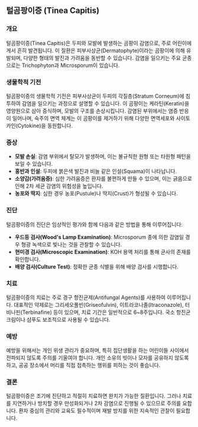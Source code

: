 

## 털곰팡이증 (Tinea Capitis)

### 개요
털곰팡이증(Tinea Capitis)은 두피와 모발에 발생하는 곰팡이 감염으로, 주로 어린이에게서 흔히 발견됩니다. 이 질환은 피부사상균(Dermatophyte)이라는 곰팡이에 의해 유발되며, 다양한 형태의 발진과 가려움을 동반할 수 있습니다. 감염을 일으키는 주요 균종으로는 Trichophyton과 Microsporum이 있습니다.

### 생물학적 기전
털곰팡이증의 생물학적 기전은 피부사상균이 두피의 각질층(Stratum Corneum)에 침투하여 감염을 일으키는 과정으로 설명할 수 있습니다. 이 곰팡이는 케라틴(Keratin)을 영양원으로 삼아 증식하며, 모발의 구조를 손상시킵니다. 감염된 부위에서는 염증 반응이 일어나며, 숙주의 면역 체계는 이 곰팡이를 제거하기 위해 다양한 면역세포와 사이토카인(Cytokine)을 동원합니다.

### 증상
- **모발 손실**: 감염 부위에서 탈모가 발생하며, 이는 불규칙한 원형 또는 타원형 패턴을 보일 수 있습니다.
- **홍반과 인설**: 두피에 붉은색 발진과 비늘 같은 인설(Squama)이 나타납니다.
- **소양감(가려움증)**: 심한 가려움증은 환자를 불편하게 만들 수 있으며, 이는 긁음으로 인해 2차 세균 감염의 위험성을 높입니다.
- **농포와 딱지**: 심한 경우 농포(Pustule)나 딱지(Crust)가 형성될 수 있습니다.

### 진단
털곰팡이증의 진단은 임상적인 평가와 함께 다음과 같은 방법을 통해 이루어집니다:
- **우드등 검사(Wood's Lamp Examination)**: Microsporum 종에 의한 감염일 경우 형광 녹색으로 빛나는 것을 관찰할 수 있습니다.
- **현미경 검사(Microscopic Examination)**: KOH 용액 처리를 통해 균사의 존재를 확인합니다.
- **배양 검사(Culture Test)**: 정확한 균종 식별을 위해 배양 검사를 시행합니다.

### 치료
털곰팡이증의 치료는 주로 경구 항진균제(Antifungal Agents)를 사용하여 이루어집니다. 대표적인 약제로는 그리세오풀빈(Griseofulvin), 이트라코나졸(Itraconazole), 터비나핀(Terbinafine) 등이 있으며, 치료 기간은 일반적으로 6~8주입니다. 국소 항진균 크림이나 샴푸도 보조적으로 사용될 수 있습니다.

### 예방
예방을 위해서는 개인 위생 관리가 중요하며, 특히 집단생활을 하는 어린이들 사이에서 전파되지 않도록 주의를 기울여야 합니다. 개인 소유의 빗이나 모자를 공유하지 않도록 하고, 공공 장소에서 머리를 직접 접촉하는 행위를 피하는 것이 좋습니다.

### 결론
털곰팡이증은 조기에 진단하고 적절히 치료하면 완치가 가능한 질환입니다. 그러나 치료를 지연하거나 방치할 경우 만성화되거나 2차 감염으로 진행될 수 있으므로 주의를 요합니다. 환자 중심의 관리와 교육도 필수적이며 재발 방지를 위한 지속적인 관찰이 필요합니다.